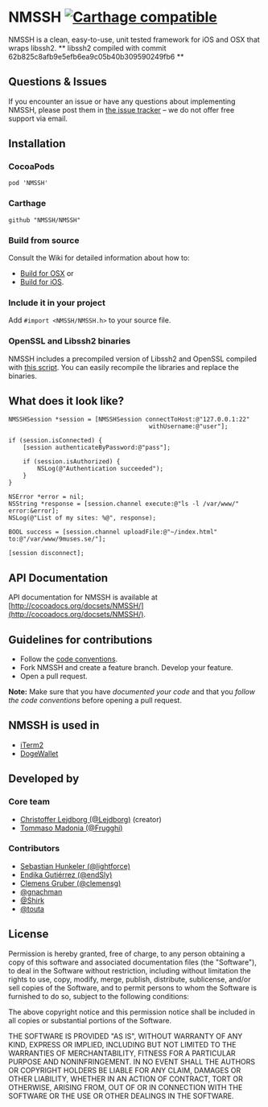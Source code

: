 # NMSSH [![Carthage compatible](https://img.shields.io/badge/Carthage-compatible-4BC51D.svg?style=flat)](https://github.com/Carthage/Carthage)

NMSSH is a clean, easy-to-use, unit tested framework for iOS and OSX that wraps libssh2.
** libssh2 compiled with commit 62b825c8afb9e5efb6ea9c05b40b309590249fb6 **

## Questions & Issues

If you encounter an issue or have any questions about implementing NMSSH, please post them in [the issue tracker](https://github.com/NMSSH/NMSSH/issues) – we do not offer free support via email.

## Installation

### CocoaPods

    pod 'NMSSH'

### Carthage

    github "NMSSH/NMSSH"

### Build from source

Consult the Wiki for detailed information about how to:

* [Build for OSX](https://github.com/NMSSH/NMSSH/wiki/Build-and-use-in-your-OSX-project) or
* [Build for iOS](https://github.com/NMSSH/NMSSH/wiki/Build-and-use-in-your-iOS-project).

### Include it in your project

Add `#import <NMSSH/NMSSH.h>` to your source file.

### OpenSSL and Libssh2 binaries

NMSSH includes a precompiled version of Libssh2 and OpenSSL compiled with [this script](https://github.com/Frugghi/iSSH2). You can easily recompile the libraries and replace the binaries.

## What does it look like?

```objc
NMSSHSession *session = [NMSSHSession connectToHost:@"127.0.0.1:22"
                                       withUsername:@"user"];

if (session.isConnected) {
    [session authenticateByPassword:@"pass"];

    if (session.isAuthorized) {
        NSLog(@"Authentication succeeded");
    }
}
    
NSError *error = nil;
NSString *response = [session.channel execute:@"ls -l /var/www/" error:&error];
NSLog(@"List of my sites: %@", response);
    
BOOL success = [session.channel uploadFile:@"~/index.html" to:@"/var/www/9muses.se/"];

[session disconnect];
```

## API Documentation

API documentation for NMSSH is available at [http://cocoadocs.org/docsets/NMSSH/](http://cocoadocs.org/docsets/NMSSH/).

## Guidelines for contributions

* Follow the [code conventions](https://github.com/Lejdborg/cocoa-conventions/).
* Fork NMSSH and create a feature branch. Develop your feature.
* Open a pull request.

**Note:** Make sure that you have _documented your code_ and that you _follow the code conventions_ before opening a pull request.

## NMSSH is used in

* [iTerm2](https://github.com/gnachman/iTerm2)
* [DogeWallet](https://github.com/SlayterDev/DogeWallet)

## Developed by

### Core team

* [Christoffer Lejdborg (@Lejdborg)](https://github.com/Lejdborg) (creator)
* [Tommaso Madonia (@Frugghi)](https://github.com/Frugghi)

### Contributors

* [Sebastian Hunkeler (@lightforce)](https://github.com/lightforce)
* [Endika Gutiérrez (@endSly)](https://github.com/endSly)
* [Clemens Gruber (@clemensg)](https://github.com/clemensg)
* [@gnachman](https://github.com/gnachman)
* [@Shirk](https://github.com/Shirk)
* [@touta](https://github.com/touta)

## License

Permission is hereby granted, free of charge, to any person obtaining a copy of this software and associated documentation files (the "Software"), to deal in the Software without restriction, including without limitation the rights to use, copy, modify, merge, publish, distribute, sublicense, and/or sell copies of the Software, and to permit persons to whom the Software is furnished to do so, subject to the following conditions:

The above copyright notice and this permission notice shall be included in all copies or substantial portions of the Software.

THE SOFTWARE IS PROVIDED "AS IS", WITHOUT WARRANTY OF ANY KIND, EXPRESS OR IMPLIED, INCLUDING BUT NOT LIMITED TO THE WARRANTIES OF MERCHANTABILITY, FITNESS FOR A PARTICULAR PURPOSE AND NONINFRINGEMENT. IN NO EVENT SHALL THE AUTHORS OR COPYRIGHT HOLDERS BE LIABLE FOR ANY CLAIM, DAMAGES OR OTHER LIABILITY, WHETHER IN AN ACTION OF CONTRACT, TORT OR OTHERWISE, ARISING FROM, OUT OF OR IN CONNECTION WITH THE SOFTWARE OR THE USE OR OTHER DEALINGS IN THE SOFTWARE.
